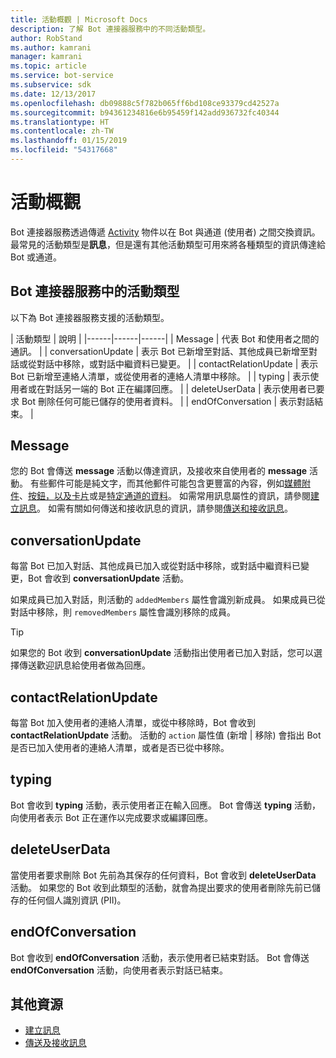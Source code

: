 ```yaml
---
title: 活動概觀 | Microsoft Docs
description: 了解 Bot 連接器服務中的不同活動類型。
author: RobStand
ms.author: kamrani
manager: kamrani
ms.topic: article
ms.service: bot-service
ms.subservice: sdk
ms.date: 12/13/2017
ms.openlocfilehash: db09888c5f782b065ff6bd108ce93379cd42527a
ms.sourcegitcommit: b94361234816e6b95459f142add936732fc40344
ms.translationtype: HT
ms.contentlocale: zh-TW
ms.lasthandoff: 01/15/2019
ms.locfileid: "54317668"
---
```

# <a name="activities-overview"></a>活動概觀

Bot 連接器服務透過傳遞 [Activity][Activity] 物件以在 Bot 與通道 (使用者) 之間交換資訊。 最常見的活動類型是**訊息**，但是還有其他活動類型可用來將各種類型的資訊傳達給 Bot 或通道。 

## <a name="activity-types-in-the-bot-connector-service"></a>Bot 連接器服務中的活動類型

以下為 Bot 連接器服務支援的活動類型。

| 活動類型 | 說明 |
|------|------|------|
| Message | 代表 Bot 和使用者之間的通訊。 |
| conversationUpdate | 表示 Bot 已新增至對話、其他成員已新增至對話或從對話中移除，或對話中繼資料已變更。 |
| contactRelationUpdate | 表示 Bot 已新增至連絡人清單，或從使用者的連絡人清單中移除。 |
| typing | 表示使用者或在對話另一端的 Bot 正在編譯回應。 | 
| deleteUserData | 表示使用者已要求 Bot 刪除任何可能已儲存的使用者資料。 |
| endOfConversation | 表示對話結束。 |

## <a name="message"></a>Message

您的 Bot 會傳送 **message** 活動以傳達資訊，及接收來自使用者的 **message** 活動。 有些郵件可能是純文字，而其他郵件可能包含更豐富的內容，例如[媒體附件](bot-framework-rest-connector-add-media-attachments.md)、[按鈕，以及卡片](bot-framework-rest-connector-add-rich-cards.md)或是[特定通道的資料](bot-framework-rest-connector-channeldata.md)。 如需常用訊息屬性的資訊，請參閱[建立訊息](bot-framework-rest-connector-create-messages.md)。 如需有關如何傳送和接收訊息的資訊，請參閱[傳送和接收訊息](bot-framework-rest-connector-send-and-receive-messages.md)。 

## <a name="conversationupdate"></a>conversationUpdate

每當 Bot 已加入對話、其他成員已加入或從對話中移除，或對話中繼資料已變更，Bot 會收到 **conversationUpdate** 活動。 

如果成員已加入對話，則活動的 `addedMembers` 屬性會識別新成員。 如果成員已從對話中移除，則 `removedMembers` 屬性會識別移除的成員。 

> [!TIP]
> 如果您的 Bot 收到 **conversationUpdate** 活動指出使用者已加入對話，您可以選擇傳送歡迎訊息給使用者做為回應。 

## <a name="contactrelationupdate"></a>contactRelationUpdate

每當 Bot 加入使用者的連絡人清單，或從中移除時，Bot 會收到 **contactRelationUpdate** 活動。 活動的 `action` 屬性值 (新增 | 移除) 會指出 Bot 是否已加入使用者的連絡人清單，或者是否已從中移除。

## <a name="typing"></a>typing

Bot 會收到 **typing** 活動，表示使用者正在輸入回應。 Bot 會傳送 **typing** 活動，向使用者表示 Bot 正在運作以完成要求或編譯回應。 

## <a name="deleteuserdata"></a>deleteUserData

當使用者要求刪除 Bot 先前為其保存的任何資料，Bot 會收到 **deleteUserData** 活動。 如果您的 Bot 收到此類型的活動，就會為提出要求的使用者刪除先前已儲存的任何個人識別資訊 (PII)。

## <a name="endofconversation"></a>endOfConversation 

Bot 會收到 **endOfConversation** 活動，表示使用者已結束對話。 Bot 會傳送 **endOfConversation** 活動，向使用者表示對話已結束。 

## <a name="additional-resources"></a>其他資源

- [建立訊息](bot-framework-rest-connector-create-messages.md)
- [傳送及接收訊息](bot-framework-rest-connector-send-and-receive-messages.md)

[Activity]: bot-framework-rest-connector-api-reference.md#activity-object
